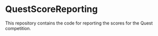 # QuestScoreReporting
This repository contains the code for reporting the scores for the Quest competition.
